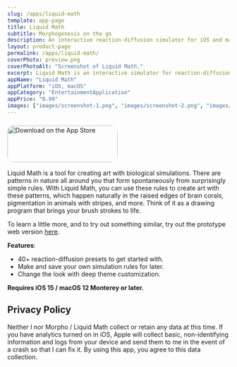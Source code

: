 ```yaml
---
slug: /apps/liquid-math
template: app-page
title: Liquid Math
subtitle: Morphogenesis on the go
description: An interactive reaction-diffusion simulator for iOS and macOS. Built with Swift and Metal.
layout: product-page
permalink: /apps/liquid-math/
coverPhoto: preview.png
coverPhotoAlt: "Screenshot of Liquid Math."
excerpt: Liquid Math is an interactive simulator for reaction-diffusion systems. Think of it like a sort of lava lamp that you control the behavior of. Or think of it as a drawing program that brings your brush strokes to life. Or think of it as an educational tool for linear algebra. It's up to you.
appName: "Liquid Math"
appPlatform: "iOS, macOS"
appCategory: "EntertainmentApplication"
appPrice: "0.99"
images: ["images/screenshot-1.png", "images/screenshot-2.png", "images/screenshot-3.png", "images/screenshot-4.png"]
---
```


<div class="flex flex-col place-items-center" style="margin-bottom: 1rem; padding-top: 0.5rem;">
    <a href="https://apps.apple.com/us/app/liquid-math/id1331320224?itsct=apps_box_badge&amp;itscg=30200" style="display: inline-block; overflow: hidden; border-radius: 13px; width: 250px; height: 83px;"><img src="https://tools.applemediaservices.com/api/badges/download-on-the-app-store/black/en-us?size=250x83&amp;releaseDate=1515024000&h=407f01a6602eba456b7a97d18f285ddb" alt="Download on the App Store" style="border-radius: 13px; width: 250px; height: 83px;"></a>
</div>

Liquid Math is a tool for creating art with biological simulations. There are patterns in nature all around you that form spontaneously from surprisingly simple rules. With Liquid Math, you can use these rules to create art with these patterns, which happen naturally in the raised edges of brain corals, pigmentation in animals with stripes, and more. Think of it as a drawing program that brings your brush strokes to life.

To learn a little more, and to try out something similar, try out the prototype web version [here](/projects/reaction-diffusion/).

**Features**:
- 40+ reaction-diffusion presets to get started with.
- Make and save your own simulation rules for later.
- Change the look with deep theme customization.

**Requires iOS 15 / macOS 12 Monterey or later.**


## Privacy Policy
Neither I nor Morpho / Liquid Math collect or retain any data at this time. If you have analytics turned on in iOS, Apple will collect basic, non-identifying information and logs from your device and send them to me in the event of a crash so that I can fix it. By using this app, you agree to this data collection.